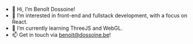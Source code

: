 - 👋 Hi, I’m Benoît Dossoine!
- 👀 I’m interested in front-end and fullstack development, with a focus on React.
- 🌱 I’m currently learning ThreeJS and WebGL.
- 📫 Get in touch via benoit@dossoine.be!

<!---
BenoitDossoine/BenoitDossoine is a ✨ special ✨ repository because its `README.md` (this file) appears on your GitHub profile.
You can click the Preview link to take a look at your changes.
--->
